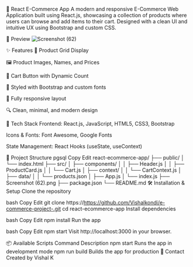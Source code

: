🛒 React E-Commerce App
A modern and responsive E-Commerce Web Application built using React.js, showcasing a collection of products where users can browse and add items to their cart. Designed with a clean UI and intuitive UX using Bootstrap and custom CSS.

📸 Preview
![Screenshot (62)](https://github.com/user-attachments/assets/8cc39daa-48cc-4dcb-99f0-631f47c51c4e)

✨ Features
🧾 Product Grid Display

🖼️ Product Images, Names, and Prices

🛒 Cart Button with Dynamic Count

🎨 Styled with Bootstrap and custom fonts

📱 Fully responsive layout

🔍 Clean, minimal, and modern design

🚀 Tech Stack
Frontend: React.js, JavaScript, HTML5, CSS3, Bootstrap

Icons & Fonts: Font Awesome, Google Fonts

State Management: React Hooks (useState, useContext)

📂 Project Structure
pgsql
Copy
Edit
react-ecommerce-app/
├── public/
│   └── index.html
├── src/
│   ├── components/
│   │   ├── Header.js
│   │   ├── ProductCard.js
│   │   └── Cart.js
│   ├── context/
│   │   └── CartContext.js
│   ├── data/
│   │   └── products.json
│   ├── App.js
│   └── index.js
├── Screenshot (62).png
├── package.json
└── README.md
🛠️ Installation & Setup
Clone the repository

bash
Copy
Edit
git clone https://https://github.com/Vishalkondi/e-commerce-project-.git
cd react-ecommerce-app
Install dependencies

bash
Copy
Edit
npm install
Run the app

bash
Copy
Edit
npm start
Visit http://localhost:3000 in your browser.

📦 Available Scripts
Command	Description
npm start	Runs the app in development mode
npm run build	Builds the app for production
📧 Contact
Created by Vishal K 
